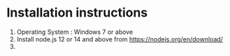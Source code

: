 # Installation instructions
1. Operating System : Windows 7 or above
2. Install node.js 12 or 14 and above from https://nodejs.org/en/download/
3. 
